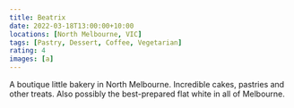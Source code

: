 ```yaml
---
title: Beatrix
date: 2022-03-18T13:00:00+10:00
locations: [North Melbourne, VIC]
tags: [Pastry, Dessert, Coffee, Vegetarian]
rating: 4
images: [a]
---
```


A boutique little bakery in North Melbourne. Incredible cakes, pastries and other treats. Also possibly the best-prepared flat white in all of Melbourne.